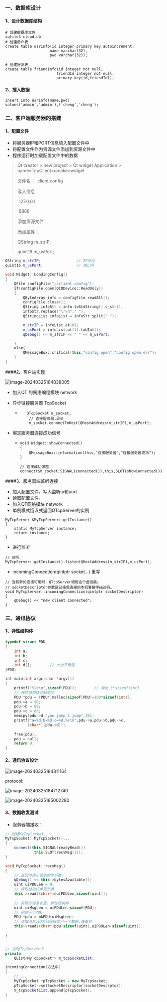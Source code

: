 ### 一、数据库设计

#### 1、设计数据库结构

```sqlite
# 创建数据库文件
sqlite3 cloud.db
# 创建用户表
create table usrInfo(id integer primary key autoincrement,
                    name varchar(32),
                    pwd varchar(32));
                    
# 创建好友表
create table friendInfo(id integer not null,
                       friendId integer not null,
                       primary key(id,friendId));
```



#### 2、插入数据

```
insert into usrInfo(name,pwd) 
values('admin','admin'),('cheng','cheng');
```



### 二、客户端服务器的搭建

#### 1、配置文件

- 将服务器IP和PORT信息填入配置文件中
- 将配置文件作为资源文件添加到资源文件中
- 程序运行时加载配置文件中的数据

> Qt creator > new project > Qt widget Application  > name=TcpClient>qmake>widget
>
> 文件名 ： client.config
>
> 写入信息
>
> ​	127.0.0.1
>
> ​	8888
>
> 添加资源文件
>
>  
>
> 添加属性：
>
> QString m_strIP;
>
> quint16 m_usPort;

```c++
QString m_strIP;                // IP地址
quint16 m_usPort;               // 端口号
```

```c++
void Widget::LoadingConfig()
{
    QFile configFile(":/client.config");
    if(configFile.open(QIODevice::ReadOnly))
    {
        QByteArray info = configFile.readAll();
        configFile.close();
        QString infoStr = info.toStdString().c_str();
        infoStr.replace("\r\n"," ");
        QStringList infoList = infoStr.split(" ");

        m_strIP = infoList.at(0);
        m_usPort = infoList.at(1).toUInt();
        qDebug() << m_strIP << " " << m_usPort;

    }
    else{
        QMessageBox::critical(this,"config open","config open err");
    }
}
```



####2、客户端实现

![image-20240325164838005](D:\Qt_C++_NetDiskSystem\project_start_designer_images\image-20240325164838005.png)

- 加入QT 的网络编程模块 network

- 异步链接服务器   TcpSocket

  - ```
       QTcpSocket m_socket;
       	// 连接服务器,异步 
        m_socket.connectToHost(QHostAddress(m_strIP),m_usPort);
    ```

- 绑定服务器连接成功信号

  - ```
    void Widget::showConnected()
    {
        QMessageBox::information(this,"连接服务器","连接服务器成功");
    }
    
    // 连接成功弹窗
    connect(&m_socket,SIGNAL(connected()),this,SLOT(showConnected()));
    ```

  

####3、服务器端监听连接

- 加入配置文件，写入监听ip和port
- 读取配置文件，
- 加入QT网络模块 network
- 单例模式饿汉式返回QTcpServer的实例

```
MyTcpServer &MyTcpServer::getInstance()
{
    static MyTcpServer instance;
    return instance;
}
```

- 进行监听

```
// 监听
MyTcpServer::getInstance().listen(QHostAddress(m_strIP),m_usPort);
```



- incomingConnection(qintptr socket...) 重写

```
// 当有新的连接可用时，QTcpServer调用这个虚函数。
// socketDescriptor参数是已接受连接的本机套接字描述符。
void MyTcpServer::incomingConnection(qintptr socketDescriptor)
{
    qDebug() << "new client connected";
}
```



### 三、通讯协议

#### 1、弹性结构体

```c++
typedef struct PDU
{
    int a;
    int b;
    int c;
    int d[];		// 大小不确定
}PDU;

int main(int argc;char *argv[])
{
    printf("%ld\n",sizeof(PDU));		// 输出 3*sizeof(int)
    // 弹性结构体分配空间
    PDU *pdu = (PDU*)malloc(sizeof(PDU)+100*sizeof(int));
    pdu->a = 90;
    pdu->b = 89;
    pdu->c = 88;
    memcpy(pdu->d,"you jump i jump",16);
    printf("a=%d,b=%d,c=%d,%s\n",pdu->a,pdu->b,pdu->c,
          (char*)(pdu->d));
    
    free(pdu);
    pdu = null;
    return 0;
}
```



#### 2、通讯协议设计

![image-20240325184311164](.\project_start_designer_images\image-20240325184311164.png)

protocol:

![image-20240325184712740](.\project_start_designer_images\image-20240325184712740.png)

![image-20240325185002280](.\project_start_designer_images\image-20240325185002280.png)



#### 3、数据收发测试

- 服务器端接收：

```c++
// 创建MyTcpSocket
MyTcpSocket::MyTcpSocket()...
{
	connect(this,SIGNAL(readyRead())
			,this,SLOT(recvMsg()));
}

void MyTcpSocket::recvMsg()
{
    // 返回可用于读取的字节数。
    qDebug() << this->bytesAvailable();
    uint uiPDULen = 0;
    // 读取总协议单元长度
    this->read((char*)&uiPDULen,sizeof(uint));
    
    // 实际的消息长度，弹性结构体
   	uint uiMsgLen = uiPDULen-sizeof(PDU);
    // 创建一个PDU
    PDU *pdu = mkPDU(uiMsgLen);
    // 读取消息,因为已经接收了一个数据,减去它
    this->read((char*)pdu+sizeof(uint),uiPDULen-sizeof(uint));
    
}


// 在MyTcpServer中
private:
	QList<MyTcpSocket*> m_tcpSocketList;

incomingConnection(方法中)
{
    // 。。。
    MyTcpSocket *pTcpSocket = new MyTcpSocket;
    pTcpSocket->setSocketDescriptor(socketDescrptor);
    m_tcpSocketList.append(pTcpSocket);
}
```

